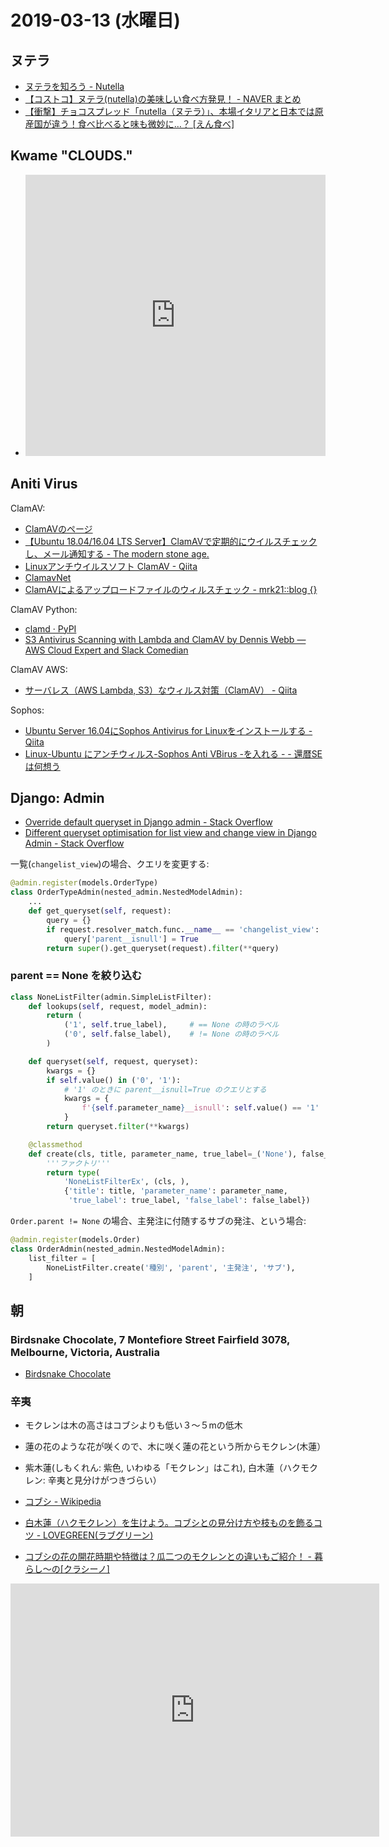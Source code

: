 # 2019-03-13 (水曜日)

## ヌテラ

- [ヌテラを知ろう - Nutella](https://www.nutella.com/ja/jp/discover-nutella)
- [【コストコ】ヌテラ(nutella)の美味しい食べ方発見！ - NAVER まとめ](https://matome.naver.jp/odai/2139652393638087301)
- [【衝撃】チョコスプレッド「nutella（ヌテラ）」、本場イタリアと日本では原産国が違う！食べ比べると味も微妙に…？ [えん食べ]](https://entabe.jp/news/gourmet/17822/compare-italian-nutella-and-japanese-nutella)

## Kwame "CLOUDS."

- <iframe allow="autoplay *; encrypted-media *;" frameborder="0" height="450" style="width:100%;max-width:660px;overflow:hidden;background:transparent;" sandbox="allow-forms allow-popups allow-same-origin allow-scripts allow-storage-access-by-user-activation allow-top-navigation-by-user-activation" src="https://embed.music.apple.com/jp/album/clouds-single/1440592668"></iframe>

## Aniti Virus

ClamAV:

- [ClamAVのページ](https://clamav-jp.osdn.jp/)
- [【Ubuntu 18.04/16.04 LTS Server】ClamAVで定期的にウイルスチェックし、メール通知する - The modern stone age.](https://www.yokoweb.net/2017/04/15/ubuntu-server-clamav/)
- [Linuxアンチウイルスソフト ClamAV - Qiita](https://qiita.com/bezeklik/items/4696e15c889ffff6bc41)
- [ClamavNet](https://www.clamav.net/)
- [ClamAVによるアップロードファイルのウィルスチェック - mrk21::blog {}](http://mrk21.hatenablog.com/entry/2019/03/12/215656)

ClamAV Python:

- [clamd · PyPI](https://pypi.org/project/clamd/)
- [S3 Antivirus Scanning with Lambda and ClamAV by Dennis Webb — AWS Cloud Expert and Slack Comedian](https://medium.com/devopslinks/s3-antivirus-scanning-with-lambda-and-clamav-by-dennis-webb-aws-cloud-expert-and-slack-comedian-6e31a1ace0b0)

ClamAV AWS:

- [サーバレス（AWS Lambda, S3）なウィルス対策（ClamAV） - Qiita](https://qiita.com/hitomatagi/items/69ac6d1037b926047010)

Sophos:

- [Ubuntu Server 16.04にSophos Antivirus for Linuxをインストールする - Qiita](https://qiita.com/ayuri/items/342a0ddbd861ab1f5134)
- [Linux-Ubuntu にアンチウィルス-Sophos Anti VBirus -を入れる - - 還暦SEは何想う](https://net-navi.cc/?p=165)

## Django: Admin

- [Override default queryset in Django admin - Stack Overflow](https://stackoverflow.com/questions/12354099/override-default-queryset-in-django-admin)
- [Different queryset optimisation for list view and change view in Django Admin - Stack Overflow](https://stackoverflow.com/questions/40054325/different-queryset-optimisation-for-list-view-and-change-view-in-django-admin)

一覧(`changelist_view`)の場合、クエリを変更する:

~~~py
@admin.register(models.OrderType)
class OrderTypeAdmin(nested_admin.NestedModelAdmin):
    ...
    def get_queryset(self, request):
        query = {}
        if request.resolver_match.func.__name__ == 'changelist_view':
            query['parent__isnull'] = True
        return super().get_queryset(request).filter(**query)
~~~

### parent == None を絞り込む

~~~py
class NoneListFilter(admin.SimpleListFilter):
    def lookups(self, request, model_admin):
        return (
            ('1', self.true_label),     # == None の時のラベル
            ('0', self.false_label),    # != None の時のラベル
        )

    def queryset(self, request, queryset):
        kwargs = {}
        if self.value() in ('0', '1'):
            # '1' のときに parent__isnull=True のクエリとする
            kwargs = {
                f'{self.parameter_name}__isnull': self.value() == '1'
            }
        return queryset.filter(**kwargs)

    @classmethod
    def create(cls, title, parameter_name, true_label=_('None'), false_label=_('!= None')):
        '''ファクトリ'''
        return type(
            'NoneListFilterEx', (cls, ),
            {'title': title, 'parameter_name': parameter_name, 
             'true_label': true_label, 'false_label': false_label})
~~~

`Order.parent != None` の場合、主発注に付随するサブの発注、という場合:

~~~py
@admin.register(models.Order)
class OrderAdmin(nested_admin.NestedModelAdmin):
    list_filter = [
        NoneListFilter.create('種別', 'parent', '主発注', 'サブ'),
    ]
~~~

## 朝

### Birdsnake Chocolate, 7 Montefiore Street Fairfield 3078, Melbourne, Victoria, Australia

- [Birdsnake Chocolate](https://www.birdsnake.com.au/)

### 辛夷

- モクレンは木の高さはコブシよりも低い３～５mの低木
- 蓮の花のような花が咲くので、木に咲く蓮の花という所からモクレン(木蓮）
- 紫木蓮(しもくれん: 紫色, いわゆる「モクレン」はこれ), 白木蓮（ハクモクレン: 辛夷と見分けがつきづらい）

- [コブシ - Wikipedia](https://ja.wikipedia.org/wiki/%E3%82%B3%E3%83%96%E3%82%B7)
- [白木蓮（ハクモクレン）を生けよう。コブシとの見分け方や枝ものを飾るコツ - LOVEGREEN(ラブグリーン)](https://lovegreen.net/flower/p136919/)
- [コブシの花の開花時期や特徴は？瓜二つのモクレンとの違いもご紹介！ - 暮らし～の[クラシーノ]](https://kurashi-no.jp/I0014214)

<iframe height='405' width='590' frameborder='0' allowtransparency='true' scrolling='no' src='https://www.strava.com/activities/2209660394/embed/b44d83cf993bbc82926b0354d1a016609e21eaab'></iframe>
